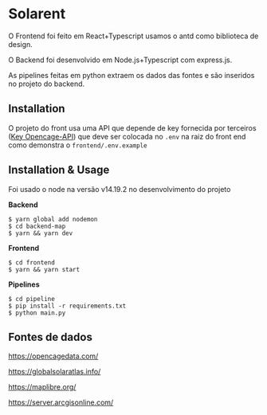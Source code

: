 # Solarent

O Frontend foi feito em React+Typescript usamos o antd como biblioteca de design.

O Backend foi desenvolvido em Node.js+Typescript com express.js.

As pipelines feitas em python extraem os dados das fontes e são inseridos no projeto do backend.

## Installation

O projeto do front usa uma API que depende de key fornecida por terceiros  ([Key Opencage-API](https://opencagedata.com/api#authentication)) que deve ser colocada no `.env` na raiz do front end como demonstra o `frontend/.env.example` 
 
## Installation & Usage
Foi usado o node na versão v14.19.2 no desenvolvimento do projeto

**Backend**

```
$ yarn global add nodemon
$ cd backend-map
$ yarn && yarn dev
```
**Frontend**

```
$ cd frontend
$ yarn && yarn start
```
 **Pipelines**

```
$ cd pipeline
$ pip install -r requirements.txt
$ python main.py
```
 
 
## Fontes de dados
https://opencagedata.com/

https://globalsolaratlas.info/

https://maplibre.org/

https://server.arcgisonline.com/
